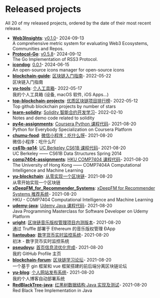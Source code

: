 # Released projects

All <!-- release_count starts -->20<!-- release_count ends --> of my released projects, ordered by the date of their most recent release.

<!-- recent_releases starts -->
* **[Web3Insights](https://github.com/pseudoyu/Web3Insights)**: [v0.1.0](https://github.com/pseudoyu/Web3Insights/releases/tag/v0.1.0)- 2024-09-13
<br>A comprehensive metric system for evaluating Web3 Ecosystems, Communities and Repos.
* **[Protocol-Go](https://github.com/RSS3-Network/Protocol-Go)**: [v0.5.8](https://github.com/RSS3-Network/Protocol-Go/releases/tag/v0.5.8)- 2024-09-12
<br>The Go Implementation of RSS3 Protocol.
* **[icondog](https://github.com/djyde/icondog)**: [0.0.1](https://github.com/djyde/icondog/releases/tag/v0.0.1)- 2024-06-15
<br>An open-source icons manager for open-source icons
* **[blockchain-guide](https://github.com/pseudoyu/blockchain-guide)**: [区块链入门指南](https://github.com/pseudoyu/blockchain-guide/releases/tag/v0.1.0)- 2022-05-22
<br>区块链入门指南
* **[yu-tools](https://github.com/pseudoyu/yu-tools)**: [个人工具箱](https://github.com/pseudoyu/yu-tools/releases/tag/v0.1)- 2022-05-17
<br>我的个人工具箱 (设备, macOS 软件, iOS Apps...)
* **[top-blockchain-projects](https://github.com/pseudoyu/top-blockchain-projects)**: [优质区块链项目排行榜](https://github.com/pseudoyu/top-blockchain-projects/releases/tag/v1.0.0)- 2022-05-12
<br>Top github blockchain projects by number of stars
* **[learn-solidity](https://github.com/pseudoyu/learn-solidity)**: [Solidity 智能合约开发学习](https://github.com/pseudoyu/learn-solidity/releases/tag/v1.0.0)- 2022-02-10
<br>Notes and demo code related to solidity
* **[py4e-assignments](https://github.com/pseudoyu/py4e-assignments)**: [Coursera Python 课程代码](https://github.com/pseudoyu/py4e-assignments/releases/tag/v1.0.0)- 2021-08-20
<br>Python for Everybody Specialization on Coursera Platform
* **[chumu-food](https://github.com/pseudoyu/chumu-food)**: [微信小程序：吃什么呀](https://github.com/pseudoyu/chumu-food/releases/tag/v1.0.0)- 2021-08-20
<br>微信小程序：吃什么吖
* **[cs61b-sp14](https://github.com/pseudoyu/cs61b-sp14)**: [UC Berkeley CS61B 课程代码](https://github.com/pseudoyu/cs61b-sp14/releases/tag/v0.0.1)- 2021-08-20
<br>UC Berkeley —— CS61B Data Structures Spring 2014
* **[comp7404-assignments](https://github.com/pseudoyu/comp7404-assignments)**: [HKU COMP7404 课程代码](https://github.com/pseudoyu/comp7404-assignments/releases/tag/v1.0.0)- 2021-08-20
<br>The University of Hong Kong —— COMP7404A Computational Intelligence and Machine Learning
* **[yu-blockchain](https://github.com/pseudoyu/yu-blockchain)**: [从零实现一个区块链](https://github.com/pseudoyu/yu-blockchain/releases/tag/v1.0.0)- 2021-08-20
<br>从零开始实现一个区块链
* **[xDeepFM_for_Recommender_Systems](https://github.com/pseudoyu/xDeepFM_for_Recommender_Systems)**: [xDeepFM for Recommender Systems 推荐系统](https://github.com/pseudoyu/xDeepFM_for_Recommender_Systems/releases/tag/v1.0.0)- 2021-08-20
<br>HKU - COMP7404 Computational Intelligence and Machine Learning
* **[udemy-java](https://github.com/pseudoyu/udemy-java)**: [Udemy Java 课程代码](https://github.com/pseudoyu/udemy-java/releases/tag/v0.0.1)- 2021-08-20
<br>Java Programming Masterclass for Software Developer on Udemy Platform
* **[uright](https://github.com/pseudoyu/uright)**: [区块链音乐版权管理项目内测版本](https://github.com/pseudoyu/uright/releases/tag/v0.0.1)- 2021-08-20
<br>通过 Truffle 部署于 Ethereum 的音乐版权管理 ÐApp
* **[liantoubao](https://github.com/pseudoyu/liantoubao)**: [数字货币实时监控系统](https://github.com/pseudoyu/liantoubao/releases/tag/v1.0.0)- 2021-08-20
<br>初沐 - 数字货币实时监控系统
* **[pseudoyu](https://github.com/pseudoyu/pseudoyu)**: [首页信息流优化完成](https://github.com/pseudoyu/pseudoyu/releases/tag/v1.0.0)- 2021-08-20
<br>我的 GitHub Profile 主页
* **[blockchain-forum](https://github.com/pseudoyu/blockchain-forum)**: [区块链学习论坛](https://github.com/pseudoyu/blockchain-forum/releases/tag/v0.0.1)- 2021-08-20
<br>一个基于 gin 框架和 vue 框架搭建的前后端分离区块链论坛
* **[yu-blog](https://github.com/pseudoyu/yu-blog)**: [个人网站发布系统](https://github.com/pseudoyu/yu-blog/releases/tag/v1.0.0)- 2021-08-20
<br>我的个人博客自动部署系统
* **[RedBlackTree-java](https://github.com/pseudoyu/RedBlackTree-java)**: [红黑树数据结构 Java 实现及测试](https://github.com/pseudoyu/RedBlackTree-java/releases/tag/v1.0.0)- 2021-08-20
<br>Red Black Tree Implementation in Java
<!-- recent_releases ends -->
